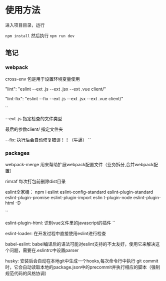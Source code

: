 # 使用方法

进入项目目录，运行

``
npm install
``
然后执行
``
npm run dev
``

## 笔记

### webpack

cross-env 包是用于设置环境变量使用

"lint": "eslint --ext .js --ext .jsx --ext .vue client/"

"lint-fix": "eslint --fix --ext .js --ext .jsx --ext .vue client/"

``

--ext .js 指定检查的文件类型

最后的参数client/ 指定文件夹

--fix: 执行后会自动修复错误！！（牛逼）
``

### packages

webpack-merge 用来帮助扩展webpack配置文件（业务拆分,合并webpack配置）

rimraf 每次打包前删除dist目录

eslint全家桶： npm i eslint eslint-config-standard eslint-plugin-standard eslint-plugin-promise eslint-plugin-import eslin t-plugin-node eslint-plugin-html -D

``

eslint-plugin-html: 识别vue文件里的javascript的插件
``

eslint-loader: 在开发过程中直接使用eslint进行检查

babel-eslint: babel编译后的语法可能对eslint支持的不太友好，使用它来解决这个问题，需要在.eslintrc中设置parser

husky: 安装后会自动在本地git中生成一个hooks,每次命令行中执行 git commit 时，它会自动读取本地的package.json中的precommit并执行相应的脚本（强制规范代码的风格协调）
